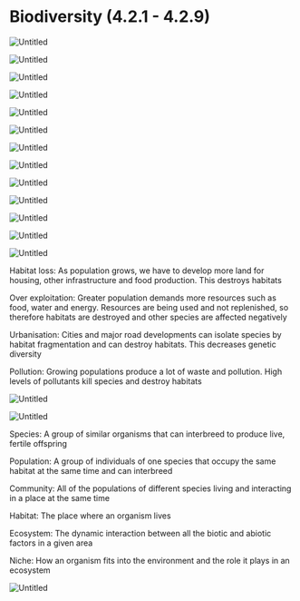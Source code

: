 # Biodiversity (4.2.1 - 4.2.9)

![Untitled](Biodiversity%20(4%202%201%20-%204%202%209)%20279f53cd4289486790a251e5bd73ff9e/Untitled.png)

![Untitled](Biodiversity%20(4%202%201%20-%204%202%209)%20279f53cd4289486790a251e5bd73ff9e/Untitled%201.png)

![Untitled](Biodiversity%20(4%202%201%20-%204%202%209)%20279f53cd4289486790a251e5bd73ff9e/Untitled%202.png)

![Untitled](Biodiversity%20(4%202%201%20-%204%202%209)%20279f53cd4289486790a251e5bd73ff9e/Untitled%203.png)

![Untitled](Biodiversity%20(4%202%201%20-%204%202%209)%20279f53cd4289486790a251e5bd73ff9e/Untitled%204.png)

![Untitled](Biodiversity%20(4%202%201%20-%204%202%209)%20279f53cd4289486790a251e5bd73ff9e/Untitled%205.png)

![Untitled](Biodiversity%20(4%202%201%20-%204%202%209)%20279f53cd4289486790a251e5bd73ff9e/Untitled%206.png)

![Untitled](Biodiversity%20(4%202%201%20-%204%202%209)%20279f53cd4289486790a251e5bd73ff9e/Untitled%207.png)

![Untitled](Biodiversity%20(4%202%201%20-%204%202%209)%20279f53cd4289486790a251e5bd73ff9e/Untitled%208.png)

![Untitled](Biodiversity%20(4%202%201%20-%204%202%209)%20279f53cd4289486790a251e5bd73ff9e/Untitled%209.png)

![Untitled](Biodiversity%20(4%202%201%20-%204%202%209)%20279f53cd4289486790a251e5bd73ff9e/Untitled%2010.png)

![Untitled](Biodiversity%20(4%202%201%20-%204%202%209)%20279f53cd4289486790a251e5bd73ff9e/Untitled%2011.png)

![Untitled](Biodiversity%20(4%202%201%20-%204%202%209)%20279f53cd4289486790a251e5bd73ff9e/Untitled%2012.png)

Habitat loss: As population grows, we have to develop more land for housing, other infrastructure and food production. This destroys habitats

Over exploitation: Greater population demands more resources such as food, water and energy. Resources are being used and not replenished, so therefore habitats are destroyed and other species are affected negatively

Urbanisation: Cities and major road developments can isolate species by habitat fragmentation and can destroy habitats. This decreases genetic diversity

Pollution: Growing populations produce a lot of waste and pollution. High levels of pollutants kill species and destroy habitats

![Untitled](Biodiversity%20(4%202%201%20-%204%202%209)%20279f53cd4289486790a251e5bd73ff9e/Untitled%2013.png)

![Untitled](Biodiversity%20(4%202%201%20-%204%202%209)%20279f53cd4289486790a251e5bd73ff9e/Untitled%2014.png)

Species: A group of similar organisms that can interbreed to produce live, fertile offspring

Population: A group of individuals of one species that occupy the same habitat at the same time and can interbreed

Community: All of the populations of different species living and interacting in a place at the same time

Habitat: The place where an organism lives

Ecosystem: The dynamic interaction between all the biotic and abiotic factors in a given area

Niche: How an organism fits into the environment and the role it plays in an ecosystem

![Untitled](Biodiversity%20(4%202%201%20-%204%202%209)%20279f53cd4289486790a251e5bd73ff9e/Untitled%2015.png)